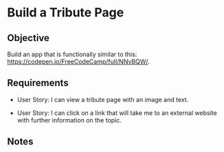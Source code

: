 # Build a Tribute Page

## Objective

Build an app that is functionally similar to this: https://codepen.io/FreeCodeCamp/full/NNvBQW/.

## Requirements

* User Story: I can view a tribute page with an image and text.

* User Story: I can click on a link that will take me to an external website with further information on the topic.

## Notes